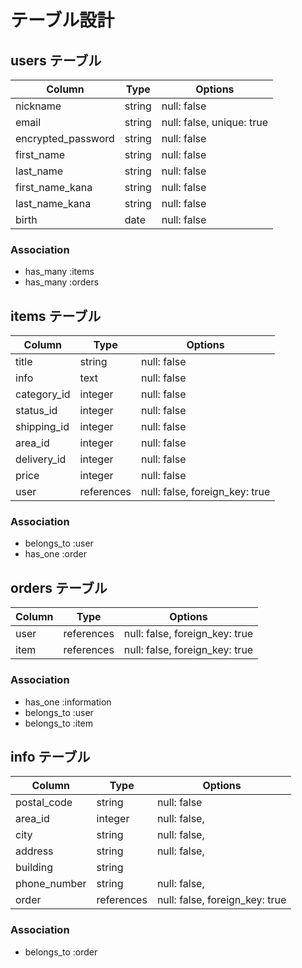 # テーブル設計

## users テーブル

| Column             | Type   | Options                   |
| ------------------ | ------ | ------------------------- |
| nickname           | string | null: false               |
| email              | string | null: false, unique: true |
| encrypted_password | string | null: false               |
| first_name         | string | null: false               |
| last_name          | string | null: false               |
| first_name_kana    | string | null: false               |
| last_name_kana     | string | null: false               |
| birth              | date   | null: false               |

### Association

- has_many :items
- has_many :orders

## items テーブル

| Column         | Type       | Options                        |
| -------------- | ---------- | ------------------------------ |
| title          | string     | null: false                    |
| info           | text       | null: false                    |
| category_id    | integer    | null: false                    |
| status_id      | integer    | null: false                    |
| shipping_id    | integer    | null: false                    |
| area_id        | integer    | null: false                    |
| delivery_id    | integer    | null: false                    |
| price          | integer    | null: false                    |
| user           | references | null: false, foreign_key: true |

### Association

- belongs_to :user
- has_one    :order

## orders テーブル

| Column    | Type       | Options                        |
| --------- | ---------- | ------------------------------ |
| user      | references | null: false, foreign_key: true |
| item      | references | null: false, foreign_key: true |

### Association

- has_one    :information
- belongs_to :user
- belongs_to :item

##  info テーブル

| Column       | Type       | Options                        |
| ------------ | ---------- | ------------------------------ |
| postal_code  | string     | null: false                    |
| area_id      | integer    | null: false,                   |
| city         | string     | null: false,                   |
| address      | string     | null: false,                   |
| building     | string     |                                |
| phone_number | string     | null: false,                   |
| order        | references | null: false, foreign_key: true |

### Association

- belongs_to :order
